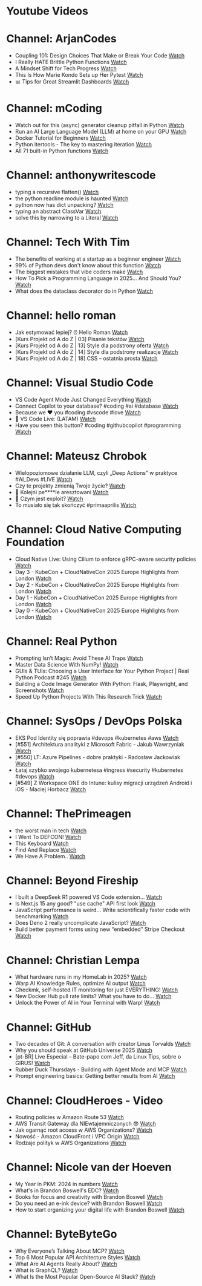 
Youtube Videos
==============

# Channel: ArjanCodes
  
 - Coupling 101: Design Choices That Make or Break Your Code  [Watch](https://youtu.be/MM9VQp-k0JQ)  
 - I Really HATE Brittle Python Functions  [Watch](https://youtu.be/g-Cytq7YDCc)  
 - A Mindset Shift for Tech Progress  [Watch](https://youtu.be/mwlL4ZbNh1Q)  
 - This Is How Marie Kondo Sets up Her Pytest  [Watch](https://youtu.be/jxqGsJEhiAg)  
 - 📊 Tips for Great Streamlit Dashboards  [Watch](https://youtu.be/TvF58hBz-AM)
# Channel: mCoding
  
 - Watch out for this (async) generator cleanup pitfall in Python  [Watch](https://youtu.be/N56Jrqc7SBk)  
 - Run an AI Large Language Model (LLM) at home on your GPU  [Watch](https://youtu.be/RejIVgfER-4)  
 - Docker Tutorial for Beginners  [Watch](https://youtu.be/b0HMimUb4f0)  
 - Python itertools - The key to mastering iteration  [Watch](https://youtu.be/1p7xa_BHYDs)  
 - All 71 built-in Python functions  [Watch](https://youtu.be/7Qu_KXc7xSI)
# Channel: anthonywritescode
  
 - typing a recursive flatten()  [Watch](https://youtu.be/pXcV_OJI7j4)  
 - the python readline module is haunted  [Watch](https://youtu.be/b0JQkTWjg6g)  
 - python now has dict unpacking?  [Watch](https://youtu.be/eqiM0xRmFJg)  
 - typing an abstract ClassVar  [Watch](https://youtu.be/4Ge1mgogwdw)  
 - solve this by narrowing to a Literal  [Watch](https://youtu.be/WlErF7wQsds)
# Channel: Tech With Tim
  
 - The benefits of working at a startup as a beginner engineer  [Watch](https://youtu.be/FomxEaxZLzY)  
 - 99% of Python devs don't know about this function  [Watch](https://youtu.be/UdWn74QrUuY)  
 - The biggest mistakes that vibe coders make  [Watch](https://youtu.be/IHvXQAAnPcE)  
 - How To Pick a Programming Language in 2025... And Should You?  [Watch](https://youtu.be/ADjyDF0RNY8)  
 - What does the dataclass decorator do in Python  [Watch](https://youtu.be/zVvFrbYLy80)
# Channel: hello roman
  
 - Jak estymować lepiej? ⏰  Hello Roman  [Watch](https://youtu.be/trm4-53gp4g)  
 - [Kurs Projekt od A do Z | 03] Pisanie tekstów  [Watch](https://youtu.be/vTmJh0nX6Sk)  
 - [Kurs Projekt od A do Z | 13] Style dla podstrony oferta  [Watch](https://youtu.be/vVJeRbTPT4U)  
 - [Kurs Projekt od A do Z | 14] Style dla podstrony realizacje  [Watch](https://youtu.be/dL-0uYN72mM)  
 - [Kurs Projekt od A do Z | 18] CSS – ostatnia prosta  [Watch](https://youtu.be/f8tPJdD1_TE)
# Channel: Visual Studio Code
  
 - VS Code Agent Mode Just Changed Everything  [Watch](https://youtu.be/dutyOc_cAEU)  
 - Connect Copilot to your database? #coding #ai #database  [Watch](https://youtu.be/RiQJbyCywvM)  
 - Because we ❤️ you #coding #vscode #love  [Watch](https://youtu.be/OXe_nCsVXm4)  
 - 🔴 VS Code Live: (LATAM)  [Watch](https://youtu.be/Y5qNLGpIzyc)  
 - Have you seen this button? #coding #githubcopilot #programming  [Watch](https://youtu.be/Vj_Ssd1c1dQ)
# Channel: Mateusz Chrobok
  
 - Wielopoziomowe działanie LLM, czyli „Deep Actions” w praktyce #AI_Devs #LIVE  [Watch](https://youtu.be/HDHDntk1nis)  
 - Czy te projekty zmienią Twoje życie?  [Watch](https://youtu.be/w1GDUyTluPs)  
 - 🚓 Kolejni pe****le aresztowani  [Watch](https://youtu.be/lbiqe2c7WSE)  
 - 🦠 Czym jest exploit?  [Watch](https://youtu.be/_EaJ_B2cM1s)  
 - To musiało się tak skończyć #primaaprilis  [Watch](https://youtu.be/Y-STjwN_ErI)
# Channel: Cloud Native Computing Foundation
  
 - Cloud Native Live: Using Cilium to enforce gRPC-aware security policies  [Watch](https://youtu.be/00b1KN3141k)  
 - Day 3 - KubeCon + CloudNativeCon 2025 Europe Highlights from London  [Watch](https://youtu.be/q3uBctLa_Sg)  
 - Day 2 - KubeCon + CloudNativeCon 2025 Europe Highlights from London  [Watch](https://youtu.be/DGE1P5ynmsQ)  
 - Day 1 - KubeCon + CloudNativeCon 2025 Europe Highlights from London  [Watch](https://youtu.be/pWBbX6pOyPg)  
 - Day 0 - KubeCon + CloudNativeCon 2025 Europe Highlights from London  [Watch](https://youtu.be/rP1I6Cegej4)
# Channel: Real Python
  
 - Prompting Isn’t Magic: Avoid These AI Traps  [Watch](https://youtu.be/p3MtyKwAU5o)  
 - Master Data Science With NumPy!  [Watch](https://youtu.be/sD6W3I2HiCo)  
 - GUIs & TUIs: Choosing a User Interface for Your Python Project | Real Python Podcast #245  [Watch](https://youtu.be/v4XV1NAMFms)  
 - Building a Code Image Generator With Python: Flask, Playwright, and Screenshots  [Watch](https://youtu.be/Rn9TgmjfR2k)  
 - Speed Up Python Projects With This Research Trick  [Watch](https://youtu.be/GnTWUIg3FGA)
# Channel: SysOps / DevOps Polska
  
 - EKS Pod Identity się poprawia #devops #kubernetes #aws  [Watch](https://youtu.be/Zkq6u5VwDs0)  
 - [#551] Architektura analityki z Microsoft Fabric - Jakub Wawrzyniak  [Watch](https://youtu.be/jvbjUsoa-8w)  
 - [#550] LT: Azure Pipelines - dobre praktyki - Radosław Jackowiak  [Watch](https://youtu.be/ZSOJ6Tr4-EA)  
 - Łataj szybko swojego kubernetesa #ingress #security #kubernetes #devops  [Watch](https://youtu.be/B6-jDt3HdaQ)  
 - [#549] Z Workspace ONE do Intune: kulisy migracji urządzeń Android i iOS - Maciej Horbacz  [Watch](https://youtu.be/jXuU25WGX9w)
# Channel: ThePrimeagen
  
 - the worst man in tech  [Watch](https://youtu.be/A_XGsAl-LqY)  
 - I Went To DEFCON!  [Watch](https://youtu.be/GwcFxTuMYmU)  
 - This Keyboard  [Watch](https://youtu.be/dhuX9t2j5Hc)  
 - Find And Replace  [Watch](https://youtu.be/v2a6Nv7RSd0)  
 - We Have A Problem..  [Watch](https://youtu.be/1-0r90bm6CE)
# Channel: Beyond Fireship
  
 - I built a DeepSeek R1 powered VS Code extension…  [Watch](https://youtu.be/clJCDHml2cA)  
 - Is Next.js 15 any good? "use cache" API first look  [Watch](https://youtu.be/xWkozeculPo)  
 - JavaScript performance is weird... Write scientifically faster code with benchmarking  [Watch](https://youtu.be/_pWA4rbzvIg)  
 - Does Deno 2 really uncomplicate JavaScript?  [Watch](https://youtu.be/8IHhvkaVqVE)  
 - Build better payment forms using new “embedded” Stripe Checkout  [Watch](https://youtu.be/7WFXl4-aCxs)
# Channel: Christian Lempa
  
 - What hardware runs in my HomeLab in 2025?  [Watch](https://youtu.be/4QlawuxRY00)  
 - Warp AI Knowledge Rules, optimize AI output  [Watch](https://youtu.be/GZtWIU0T888)  
 - Checkmk, self-hosted IT monitoring for just EVERYTHING!  [Watch](https://youtu.be/Rb1_7gbgS7k)  
 - New Docker Hub pull rate limits? What you have to do…  [Watch](https://youtu.be/JNkLbT_2JQg)  
 - Unlock the Power of AI in Your Terminal with Warp!  [Watch](https://youtu.be/hETUdeBQqkI)
# Channel: GitHub
  
 - Two decades of Git: A conversation with creator Linus Torvalds  [Watch](https://youtu.be/sCr_gb8rdEI)  
 - Why you should speak at GitHub Universe 2025  [Watch](https://youtu.be/L2EfMDm108Y)  
 - [pt-BR] Live Especial – Bate-papo com Jeff, da Linux Tips, sobre o GIRUS!  [Watch](https://youtu.be/ruNYJ__Tpjc)  
 - Rubber Duck Thursdays - Building with Agent Mode and MCP  [Watch](https://youtu.be/rLbjeaDwCMM)  
 - Prompt engineering basics: Getting better results from AI  [Watch](https://youtu.be/VqSbogoaNCc)
# Channel: CloudHeroes - Video
  
 - Routing policies w Amazon Route 53  [Watch](https://youtu.be/AJb-VYx7jvU)  
 - AWS Transit Gateway dla NIEwtajemniczonych 😎  [Watch](https://youtu.be/06n86Z0sr-k)  
 - Jak ogarnąć root access w AWS Organizations?  [Watch](https://youtu.be/q5Lyj7RYxBk)  
 - Nowość - Amazon CloudFront i VPC Origin  [Watch](https://youtu.be/QEpjk36AEIA)  
 - Rodzaje polityk w AWS Organizations  [Watch](https://youtu.be/IuSgrk7LA_4)
# Channel: Nicole van der Hoeven
  
 - My Year in PKM: 2024 in numbers  [Watch](https://youtu.be/NxCZ8GaM-Vw)  
 - What's in Brandon Boswell's EDC?  [Watch](https://youtu.be/Noswl0jCA4k)  
 - Books for focus and creativity with Brandon Boswell  [Watch](https://youtu.be/Ugc4U8Rx7RM)  
 - Do you need an e-ink device? with Brandon Boswell  [Watch](https://youtu.be/uUKPV6mWMFM)  
 - How to start organizing your digital life with Brandon Boswell  [Watch](https://youtu.be/Ykhyw3T3ICU)
# Channel: ByteByteGo
  
 - Why Everyone’s Talking About MCP?  [Watch](https://youtu.be/_d0duu3dED4)  
 - Top 6 Most Popular API Architecture Styles  [Watch](https://youtu.be/PNRbanEKGtw)  
 - What Are AI Agents Really About?  [Watch](https://youtu.be/eHEHE2fpnWQ)  
 - What is GraphQL?  [Watch](https://youtu.be/rQhost93z40)  
 - What Is the Most Popular Open-Source AI Stack?  [Watch](https://youtu.be/hFURlsMwU7c)